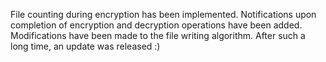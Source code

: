 File counting during encryption has been implemented. Notifications upon completion of encryption and decryption operations have been added. Modifications have been made to the file writing algorithm. After such a long time, an update was released :)
